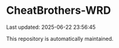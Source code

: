 # CheatBrothers-WRD

Last updated: 2025-06-22 23:56:45

This repository is automatically maintained.
